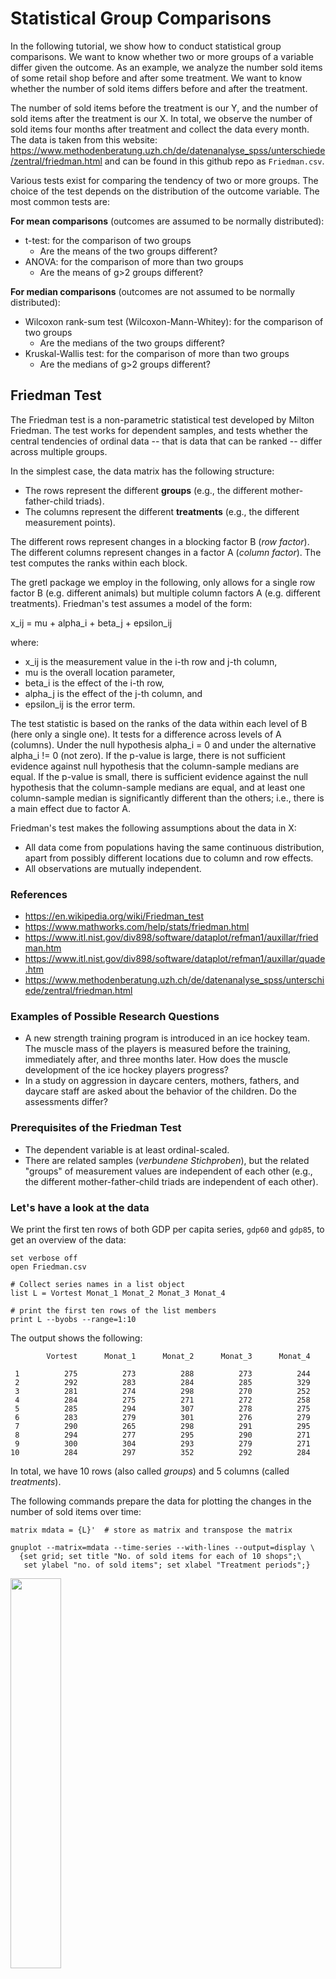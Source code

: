 # Statistical Group Comparisons

In the following tutorial, we show how to conduct statistical group comparisons. We want to know whether two or more groups of a variable differ given the outcome. As an example, we analyze the number sold items of some retail shop before and after some treatment. We want to know whether the number of sold items differs before and after the treatment.

The number of sold items before the treatment is our Y, and the number of sold items after the treatment is our X. In total, we observe the number of sold items four months after treatment and collect the data every month. The data is taken from this website: https://www.methodenberatung.uzh.ch/de/datenanalyse_spss/unterschiede/zentral/friedman.html and can be found in this github repo as `Friedman.csv`.


Various tests exist for comparing the tendency of two or more groups. The choice of the test depends on the distribution of the outcome variable. The most common tests are:

**For mean comparisons** (outcomes are assumed to be normally distributed):
- t-test: for the comparison of two groups
    + Are the means of the two groups different?
- ANOVA: for the comparison of more than two groups
    + Are the means of g>2 groups different?

**For median comparisons** (outcomes are not assumed to be normally distributed):
- Wilcoxon rank-sum test (Wilcoxon-Mann-Whitey): for the comparison of two groups
    + Are the medians of the two groups different?
- Kruskal-Wallis test: for the comparison of more than two groups
    + Are the medians of g>2 groups different?



## Friedman Test
The Friedman test is a non-parametric statistical test developed by Milton Friedman. The test works for dependent samples, and tests whether the central tendencies of ordinal data -- that is data that can be ranked -- differ across multiple groups.

In the simplest case, the data matrix has the following structure:
- The rows represent the different **groups** (e.g., the different mother-father-child triads).
- The columns represent the different **treatments** (e.g., the different measurement points).

The different rows represent changes in a blocking factor B (*row factor*). The different columns represent changes in a factor A (*column factor*). The test computes the ranks within each block.

The gretl package we employ in the following, only allows for a single row factor B (e.g. different animals) but multiple column factors A (e.g. different treatments). Friedman's test assumes a model of the form:

x_ij = mu + alpha_i + beta_j + epsilon_ij

where:
- x_ij is the measurement value in the i-th row and j-th column,
- mu is the overall location parameter,
- beta_i is the effect of the i-th row,
- alpha_j is the effect of the j-th column, and
- epsilon_ij is the error term.

The test statistic is based on the ranks of the data within each level of B (here only a single one). It tests for a difference across levels of A (columns). Under the null hypothesis alpha_i = 0 and under the alternative alpha_i != 0 (not zero).
If the p-value is large, there is not sufficient evidence against null hypothesis that the column-sample medians are equal. If the p-value is small, there is sufficient evidence against the null hypothesis that the column-sample medians are equal, and at least one column-sample median is significantly different than the others; i.e., there is a main effect due to factor A.

Friedman's test makes the following assumptions about the data in X:

- All data come from populations having the same continuous distribution, apart from possibly different locations due to column and row effects.
- All observations are mutually independent.



### References
- https://en.wikipedia.org/wiki/Friedman_test
- https://www.mathworks.com/help/stats/friedman.html
- https://www.itl.nist.gov/div898/software/dataplot/refman1/auxillar/friedman.htm
- https://www.itl.nist.gov/div898/software/dataplot/refman1/auxillar/quade.htm
- https://www.methodenberatung.uzh.ch/de/datenanalyse_spss/unterschiede/zentral/friedman.html


### Examples of Possible Research Questions

- A new strength training program is introduced in an ice hockey team. The muscle mass of the players is measured before the training, immediately after, and three months later. How does the muscle development of the ice hockey players progress?
- In a study on aggression in daycare centers, mothers, fathers, and daycare staff are asked about the behavior of the children. Do the assessments differ?


### Prerequisites of the Friedman Test
- The dependent variable is at least ordinal-scaled.
- There are related samples (*verbundene Stichproben*), but the related "groups" of measurement values are independent of each other (e.g., the different mother-father-child triads are independent of each other).

### Let's have a look at the data
We print the first ten rows of both GDP per capita series, `gdp60` and `gdp85`, to get an overview of the data:

```Gretl
set verbose off
open Friedman.csv

# Collect series names in a list object
list L = Vortest Monat_1 Monat_2 Monat_3 Monat_4

# print the first ten rows of the list members
print L --byobs --range=1:10
```

The output shows the following:

~~~
        Vortest      Monat_1      Monat_2      Monat_3      Monat_4

 1          275          273          288          273          244
 2          292          283          284          285          329
 3          281          274          298          270          252
 4          284          275          271          272          258
 5          285          294          307          278          275
 6          283          279          301          276          279
 7          290          265          298          291          295
 8          294          277          295          290          271
 9          300          304          293          279          271
10          284          297          352          292          284
~~~

In total, we have 10 rows (also called *groups*) and 5 columns (called *treatments*).

The following commands prepare the data for plotting the changes in the number of sold items over time:

```Gretl
matrix mdata = {L}'  # store as matrix and transpose the matrix

gnuplot --matrix=mdata --time-series --with-lines --output=display \
  {set grid; set title "No. of sold items for each of 10 shops";\
   set ylabel "no. of sold items"; set xlabel "Treatment periods";}
```

<img src="https://github.com/atecon/gretl_tutorials/blob/main/statistical_group_comparison/figures/items_sold_per_shop.png" width="40%" />

The plot shows the number of sold items for each of the ten shops over the four treatment periods. The number of sold items varies between the shops and over the treatment periods. The Friedman Test is used to test whether the number of sold items differs over the treatment periods.

This following factorized boxplot shows the distribution of the number of sold items for each shop over the treatment periods. The figure can be created by means of the following commands:

```Gretl
matrix mdata = {L}  # collect columns of the list in a matrix

boxplot --matrix=mdata --output=display \
  {set grid; set title "Distribution of items sold per treatment";}
```

<img src="https://github.com/atecon/gretl_tutorials/blob/main/statistical_group_comparison/figures/boxplot_items_sold_per_treatment.png" width="40%" />

It looks like the tendency varies over the treatment periods. The Friedman Test is used to test whether the central tendencies of the dependent samples differ.


### Conduct the test Friedman Test in Gretl

For conducting the test in Gretl, we use the user-contributed package named `Friedman`. The package only allows for a single row factor B (e.g. different animals) but multiple column factors A (e.g. different treatments).

First, we need to install the package from the Gretl package server. The following command installs the package:

```Gretl
pkg install Friedman
```
This needs only be done once. Next, we load the package into memory:

```Gretl
include Friedman.gfn
```

You can read the help file of the package by running the following command:

```Gretl
help Friedman
```

Execute the Friedman Test by running the following command:

```Gretl
matrix results = Friedman(L)
print results
```

This command passes a list of series to the function `Friedman()`. The function returns a matrix with the test statistics and p-values.

The output of the test is:

~~~
Friedman test results with 10 blocks and 5 'treatments':
  Chi2(4) stat 13.2589, pvalue 0.0100777

results (4 x 1)

      13.259
    0.010078
      1.0000
      0.0000
~~~

We see that the p-value is 0.01, which is less than 0.05. Therefore, we reject the null hypothesis that the central tendencies of the dependent samples are constant over the treatment periods. The central tendencies of the dependent samples differ significantly, and hence, the treatment had some effect.

The Friedman test, however, cannot answer the question of which treatment period differs from the others. For this, we need to conduct a post-hoc test. Such a test is not implemented in Gretl so far.

## The Quade Test
The Quade test was proposed by Dana Quade in 1979 which can be used for interval scale data. It is a non-parametric test that is used to compare the central tendencies of more than two groups. The test is an extension of the Wilcoxon signed rank test and is equivalent to it when the treatments (columns) are two.

The Friedman package in Gretl also provides the Quade test. Here is how to conduct the test:

```Gretl
list L = Vortest Monat_1 Monat_2 Monat_3 Monat_4
matrix result_quade = Quade(L)
print result_quade
```

which returns the following output:

~~~
Quade test results with 10 blocks and 5 'treatments':
  F(4, 36), stat 2.35941, pvalue 0.0717163

result_quade (2 x 1)

      2.3594
    0.071716
~~~

The null hypothesis of the Quade test is that the central tendencies of the dependent samples are constant over the treatment periods. The p-value is 0.07, which is greater than 0.05. Therefore, we do not reject the null hypothesis that the central tendencies of the dependent samples are constant over the treatment periods. The Quade test does not provide evidence that the treatment had an effect.

### Note

The Quade test is based on the following assumptions:

- The rows are mutually independent. That means that the results within one block (row) do not affect the results within other blocks.
- The data can be meaningfully ranked.
- The data have at least interval scale so that the sample range may be determined within each block.

The Quade test is similar to the Friedman test. A few distinctions:
- For k = 2 columns, the Friedman test is equivalent to a sign test while the Quade test is equivalent to a signed rank test.
- According to Conover, the Quade test is typically more powerful for k < 5 while the Friedman test tends to become more powerful for k ≥ 5.
- The Friedman test only requires ordinal scale data (i.e., the data can be ranked) while the Quade test requires at least interval scale data (the range within a block can be computed).

